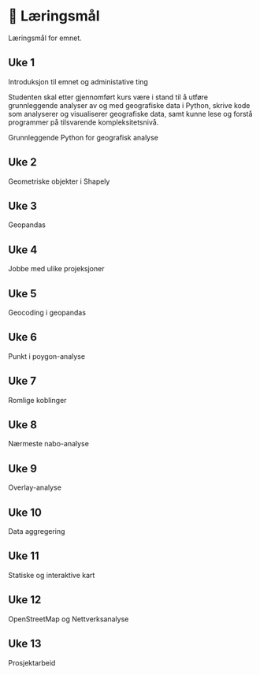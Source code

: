 # 📖 Læringsmål

Læringsmål for emnet.

## Uke 1

Introduksjon til emnet og administative ting

Studenten skal etter gjennomført kurs være i stand til å utføre grunnleggende analyser av og med geografiske data i Python, skrive kode som analyserer og visualiserer geografiske data, samt kunne lese og forstå programmer på tilsvarende kompleksitetsnivå.

Grunnleggende Python for geografisk analyse

## Uke 2

Geometriske objekter i Shapely

## Uke 3

Geopandas

## Uke 4

Jobbe med ulike projeksjoner

## Uke 5

Geocoding i geopandas

## Uke 6

Punkt i poygon-analyse

## Uke 7

Romlige koblinger

## Uke 8

Nærmeste nabo-analyse

## Uke 9

Overlay-analyse

## Uke 10

Data aggregering

## Uke 11

Statiske og interaktive kart

## Uke 12

OpenStreetMap og Nettverksanalyse

## Uke 13

Prosjektarbeid